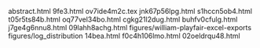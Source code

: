 abstract.html
9fe3.html
ov7ide4m2c.tex
jnk67p56lpg.html
s1hccn5ob4.html
t05r5ts84b.html
oq77vel34bo.html
cgkg21l2dug.html
buhfv0cfulg.html
j7ge4g6nnu8.html
09lahh8achg.html
figures/william-playfair-excel-exports
figures/log_distribution
14bea.html
f0c4h106lmo.html
02oeldrqu48.html